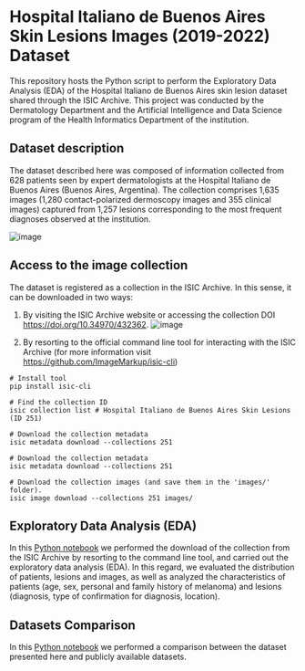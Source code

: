 # Hospital Italiano de Buenos Aires Skin Lesions Images (2019-2022) Dataset
This repository hosts the Python script to perform the Exploratory Data Analysis (EDA) of the Hospital Italiano de Buenos Aires skin lesion dataset shared through the ISIC Archive. This project was conducted by the Dermatology Department and the Artificial Intelligence and Data Science program of the Health Informatics Department of the institution.

## Dataset description
The dataset described here was composed of information collected from 628 patients seen by expert dermatologists at the Hospital Italiano de Buenos Aires (Buenos Aires, Argentina). The collection comprises 1,635 images (1,280 contact-polarized dermoscopy images and 355 clinical images) captured from 1,257 lesions corresponding to the most frequent diagnoses observed at the institution. 

![image](https://user-images.githubusercontent.com/74262815/233088432-2bcff90a-e104-4312-81ba-caf84c93fe7d.png)


## Access to the image collection 
The dataset is registered as a collection in the ISIC Archive. In this sense, it can be downloaded in two ways:

1. By visiting the ISIC Archive website or accessing the collection DOI https://doi.org/10.34970/432362.
![image](![image](https://github.com/piashiba/HIBASkinLesionsDataset/assets/74262815/b255d4f0-eac9-4f07-96fb-2758dee1820b))

2. By resorting to the official command line tool for interacting with the ISIC Archive (for more information visit https://github.com/ImageMarkup/isic-cli)

```
# Install tool 
pip install isic-cli 

# Find the collection ID
isic collection list # Hospital Italiano de Buenos Aires Skin Lesions (ID 251)

# Download the collection metadata
isic metadata download --collections 251

# Download the collection metadata
isic metadata download --collections 251

# Download the collection images (and save them in the 'images/' folder).
isic image download --collections 251 images/
```
## Exploratory Data Analysis (EDA)
In this [Python notebook](ExploratoryDataAnalysis.ipynb) we performed the download of the collection from the ISIC Archive by resorting to the command line tool, and carried out the exploratory data analysis (EDA). In this regard, we evaluated the distribution of patients, lesions and images, as well as analyzed the characteristics of patients (age, sex, personal and family history of melanoma) and lesions (diagnosis, type of confirmation for diagnosis, location).

## Datasets Comparison
In this [Python notebook](DatasetsComparison.ipynb) we performed a comparison between the dataset presented here and publicly available datasets.
